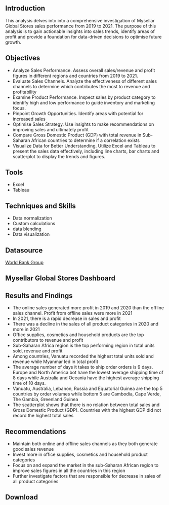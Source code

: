 ## Introduction

This analysis delves into into a comprehensive investigation of Mysellar Global Stores sales performance from 2019 to 2021. The purpose of this analysis is to gain actionable insights into sales trends, identify areas of profit and provide a foundation for data-driven decisions to optimise future growth.

## Objectives

- Analyze Sales Performance. Assess overall sales/revenue and profit figures in different regions and countries from 2019 to 2021.
- Evaluate Sales Channels. Analyze the effectiveness of different sales channels to determine which contributes the most to revenue and profitability
- Examine Product Performance. Inspect sales by product category to identify high and low performance to guide inventory and marketing focus.
- Pinpoint Growth Opportunities. Identify areas with potential for increased sales
- Optimise Sales Strategy. Use insights to make recommendations on improving sales and ultimately profit
- Compare Gross Domestic Product (GDP) with total revenue in Sub-Saharan African countries to determine if a correlation exists
-	Visualize Data for Better Understanding. Utilize Excel and Tableau to present the sales data effectively, including line charts, bar charts and scatterplot to display the trends and figures.
  
## Tools
- Excel
- Tableau
  
## Techniques and Skills
-	Data normalization
-	Custom calculations
-	data blending 
-	Data visualization

## Datasource
<a href = "https://data.worldbank.org/indicator/NY.GDP.MKTP.CD?end=2021&locations=ZG&start=2019"> World Bank Group </a>

## Mysellar Global Stores Dashboard


## Results and Findings
-	The online sales generated more profit in 2019 and 2020 than the offline sales channel. Profit from offline sales were more in 2021
-	In 2021, there is a rapid decrease in sales and profit
-	There was a decline in the sales of all product categories in 2020 and more in 2021
-	Office supplies, cosmetics and household products are the top contributors to revenue and profit
-	Sub-Saharan Africa region is the top performing region in total units sold, revenue and profit
-	Among countries, Vanuatu recorded the highest total units sold and revenue while Myanmar led in total profit
-	The average number of days it takes to ship order orders is 9 days. Europe and North America bot have the lowest average shipping time of 8 days while Australia and Oceania have the highest average shipping time of 10 days.
-	Vanuatu, Australia, Lebanon, Russia and Equatorial Guinea are the top 5 countries by order volumes while bottom 5 are Cambodia, Cape Verde, The Gambia, Greenland Guinea  
-	The scatterplot shows that there is no relation between total sales and Gross Domestic Product (GDP). Countries with the highest GDP did not record the highest total sales

## Recommendations

-	Maintain both online and offline sales channels as they both generate good sales revenue
-	Invest more in office supplies, cosmetics and household product categories 
-	Focus on and expand the market in the sub-Saharan African region to improve sales figures in all the countries in this region
-	Further investigate factors that are responsible for decrease in sales of all product categories

## Download


